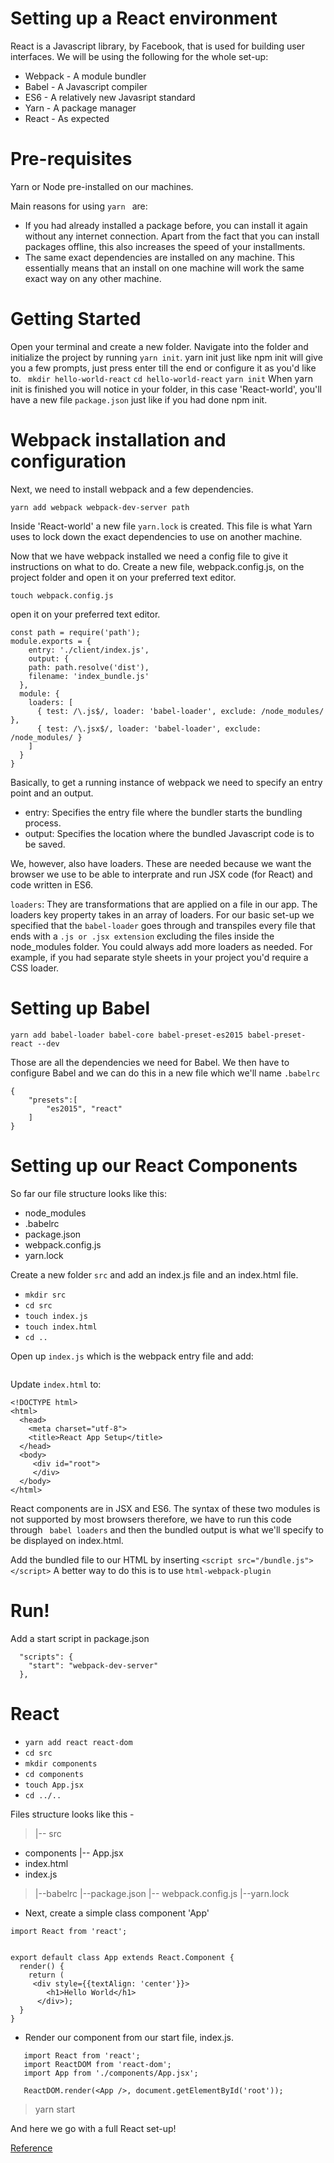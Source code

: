 # Setting up a React environment

React is a Javascript library, by Facebook, that is used for building user interfaces.
We will be using the following for the whole set-up:
- Webpack - A module bundler
- Babel - A Javascript compiler
- ES6 - A relatively new Javasript standard
- Yarn - A package manager
- React - As expected

# Pre-requisites
 Yarn or Node pre-installed on our machines.
 
 Main reasons for using ```yarn ``` are:
- If you had already installed a package before, you can install it again without any internet connection. Apart from the fact that you can install packages offline, this also increases the speed of your installments.
- The same exact dependencies are installed on any machine. This essentially means that an install on one machine will work the same exact way on any other machine.

# Getting Started

Open your terminal and create a new folder. Navigate into the folder and initialize the project by running ```yarn init```. yarn init just like npm init will give you a few prompts, just press enter till the end or configure it as you'd like to.
``` mkdir hello-world-react```
```cd hello-world-react```
```yarn init```
When yarn init is finished you will notice in your folder, in this case 'React-world', you'll have a new file ```package.json``` just like if you had done npm init.

# Webpack installation and configuration

Next, we need to install webpack and a few dependencies.

```yarn add webpack webpack-dev-server path```

Inside 'React-world' a new file ```yarn.lock``` is created. This file is what Yarn uses to lock down the exact dependencies to use on another machine.

Now that we have webpack installed we need a config file to give it instructions on what to do. Create a new file, webpack.config.js, on the project folder and open it on your preferred text editor.

```touch webpack.config.js```

open it on your preferred text editor.
```
const path = require('path');
module.exports = {
	entry: './client/index.js',
  	output: {
    path: path.resolve('dist'),
    filename: 'index_bundle.js'
  },
  module: {
    loaders: [
      { test: /\.js$/, loader: 'babel-loader', exclude: /node_modules/ },
      { test: /\.jsx$/, loader: 'babel-loader', exclude: /node_modules/ }
    ]
  }
}
```


Basically, to get a running instance of webpack we need to specify an entry point and an output.

- entry: Specifies the entry file where the bundler starts the bundling process.
- output: Specifies the location where the bundled Javascript code is to be saved.

We, however, also have loaders. These are needed because we want the browser we use to be able to interprate and run JSX code (for React) and code written in ES6.

```loaders```: They are transformations that are applied on a file in our app.
The loaders key property takes in an array of loaders. For our basic set-up we specified that the ```babel-loader``` goes through and transpiles every file that ends with a ```.js or .jsx extension``` excluding the files inside the node_modules folder. You could always add more loaders as needed. For example, if you had separate style sheets in your project you'd require a CSS loader.

# Setting up Babel
```yarn add babel-loader babel-core babel-preset-es2015 babel-preset-react --dev```

Those are all the dependencies we need for Babel. We then have to configure Babel and we can do this in a new file which we'll name ```.babelrc```
```
{
    "presets":[
        "es2015", "react"
    ]
}
```

# Setting up our React Components
So far our file structure looks like this:
- node_modules
- .babelrc
- package.json
- webpack.config.js
- yarn.lock

Create a new folder ```src``` and add an index.js file and an index.html file.
- ```mkdir src```
- ```cd src```
- ```touch index.js```
- ```touch index.html```
- ```cd .. ```

Open up ```index.js``` which is the webpack entry file and add:

```console.log('Hey guys and ladies!!')
```

Update ```index.html``` to:
```
<!DOCTYPE html>
<html>
  <head>
    <meta charset="utf-8">
    <title>React App Setup</title>
  </head>
  <body>
  	 <div id="root">
	 </div>
  </body>
</html>
```
React components are in JSX and ES6. The syntax of these two modules is not supported by most browsers therefore, we have to run this code through ``` babel loaders``` and then the bundled output is what we'll specify to be displayed on index.html.

Add the bundled file to our HTML by inserting ```<script src="/bundle.js"></script>```
 A better way to do this is to use ```html-webpack-plugin```
 
 # Run!
 Add a start script in package.json
```
  "scripts": {
    "start": "webpack-dev-server"
  },
 ```
 
 # React 

 - ```yarn add react react-dom```
 - ```cd src```
 - ```mkdir components``` 
 - ```cd components```
 - ```touch App.jsx```
 - ```cd ../..```


Files structure looks like this -

>|-- src   
- components
         |-- App.jsx
- index.html
- index.js

>|--babelrc
|--package.json
|-- webpack.config.js
|--yarn.lock

- Next, create a simple class component 'App'
```
import React from 'react';


export default class App extends React.Component {
  render() {
    return (
     <div style={{textAlign: 'center'}}>
        <h1>Hello World</h1>
      </div>);
  }
}
```

- Render our component from our start file, index.js.
 ```
 	import React from 'react';
 	import ReactDOM from 'react-dom';
 	import App from './components/App.jsx';
 	
 	ReactDOM.render(<App />, document.getElementById('root'));
 ```
> yarn start

And here we go with a full React set-up!

[Reference](https://goo.gl/LLgXuX)
